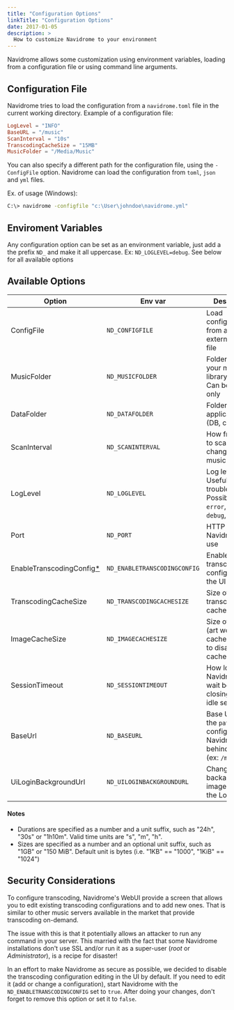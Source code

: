 ```yaml
---
title: "Configuration Options"
linkTitle: "Configuration Options"
date: 2017-01-05
description: >
  How to customize Navidrome to your environment
---
```


Navidrome allows some customization using environment variables, loading from a configuration file
or using command line arguments.

## Configuration File

Navidrome tries to load the configuration from a `navidrome.toml` file in the current working 
directory. Example of a configuration file:
```toml
LogLevel = "INFO"
BaseURL = "/music"
ScanInterval = "10s"
TranscodingCacheSize = "15MB"
MusicFolder = "/Media/Music"
```

You can also specify a different path for the configuration file, using the `-ConfigFile` option.
Navidrome can load the configuration from `toml`, `json` and `yml` files. 

Ex. of usage (Windows):
```bash
C:\> navidrome -configfile "c:\User\johndoe\navidrome.yml"
```

## Enviroment Variables

Any configuration option can be set as an environment variable, just add a the prefix `ND_` and 
make it all uppercase. Ex: `ND_LOGLEVEL=debug`. See below for all available options


## Available Options

| Option | Env var            | Description           | Default Value |
|--------|-------------------|-----------------|------|
| ConfigFile | `ND_CONFIGFILE` | Load configurations from an external config file | `./navidrome.tml` |
| MusicFolder | `ND_MUSICFOLDER`   | Folder where your music libraryis stored. Can be read-only   | ./music |
| DataFolder | `ND_DATAFOLDER`    | Folder to store application data (DB, cache...)     | ./data |
| ScanInterval | `ND_SCANINTERVAL`   | How frequently to scan for changes in your music library  | 1m |
| LogLevel | `ND_LOGLEVEL`   | Log level. Useful for troubleshooting. Possible values: `error`, `info`, `debug`, `trace` | `info` |
| Port | `ND_PORT`          | HTTP port Navidrome will use | 4533 |
| EnableTranscodingConfig[*](#security-considerations) | `ND_ENABLETRANSCODINGCONFIG` | Enables transcoding configuration in the UI | false |
| TranscodingCacheSize | `ND_TRANSCODINGCACHESIZE` | Size of transcoding cache| 100MB |
| ImageCacheSize | `ND_IMAGECACHESIZE` | Size of image (art work) cache. set to `0` to disable cache | 100MB |
| SessionTimeout | `ND_SESSIONTIMEOUT` | How long Navidrome will wait before closing web ui idle sessions | 24h |
| BaseUrl | `ND_BASEURL` | Base URL (only the `path` part) to configure Navidrome behind a proxy (ex: `/music`) | _Empty_  |
| UiLoginBackgroundUrl | `ND_UILOGINBACKGROUNDURL` | Change backaground image used in the Login page | _random music image from Unsplash.com_ |

#### Notes
- Durations are specified as a number and a unit suffix, such as "24h", "30s" or "1h10m". Valid 
time units are "s", "m", "h".
- Sizes are specified as a number and an optional unit suffix, such as "1GB" or "150 MiB". Default 
unit is bytes (i.e. "1KB" == "1000", "1KiB" == "1024")

## Security Considerations
To configure transcoding, Navidrome's WebUI provide a screen that allows you to edit existing 
transcoding configurations and to add new ones. That is similar to other music servers available 
in the market that provide transcoding on-demand. 

The issue with this is that it potentially allows an attacker to run any command in your server. 
This married with the fact that some Navidrome installations don't use SSL and/or run it as a 
super-user (_root_ or _Administrator_), is a recipe for disaster!

In an effort to make Navidrome as secure as possible, we decided to disable the transcoding 
configuration editing in the UI by default. If you need to edit it (add or change a configuration), 
start Navidrome with the `ND_ENABLETRANSCODINGCONFIG` set to `true`. After doing your changes, 
don't forget to remove this option or set it to `false`.
